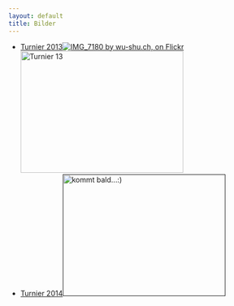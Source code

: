 ```yaml
---
layout: default
title: Bilder
---
```


<ul class="small-block-grid-1 medium-block-grid-2 large-block-grid-3">
<li><a href="https://secure.flickr.com/photos/117851037@N03/sets/72157641155047124/" class="button-contact-place" title="Turnier 2013">Turnier 2013<img src="http://www.flickr.com/photos/117851037@N03/12592019045/" title="IMG_7180 by wu-shu.ch, on Flickr"><img src="https://v4s.yimg.com/so/7410/12592019045_cba17601b0_m.jpg" width="320" height="240" alt="Turnier 13"></a></li>
<li><a href="" class="button-contact-place" title="Turnier 2014">Turnier 2014<img src="" width="320" height="240" alt=" kommt bald...:)"></a></li>
</ul>